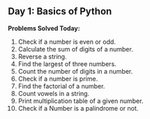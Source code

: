 ## Day 1: Basics of Python
**Problems Solved Today:**
1. Check if a number is even or odd.
2. Calculate the sum of digits of a number.
3. Reverse a string.
4. Find the largest of three numbers.
5. Count the number of digits in a number.
6. Check if a number is prime.
7. Find the factorial of a number.
8. Count vowels in a string.
9. Print multiplication table of a given number.
10. Check if a Number is a palindrome or not.

